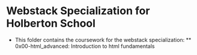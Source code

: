 # Webstack Specialization for Holberton School

* This folder contains the coursework for the webstack specialization:
** 0x00-html_advanced: Introduction to html fundamentals

